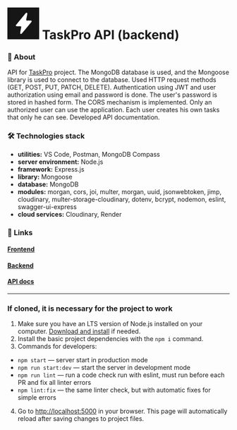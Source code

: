 # ![Image](./assets/images/image.png) TaskPro API (backend)


### 📝 About
API for [TaskPro](https://solusblade.github.io/ITD-node-front-project/welcome) project. The MongoDB database is used, and the Mongoose library is used to connect to the database. Used HTTP request methods (GET, POST, PUT, PATCH, DELETE). Authentication using JWT and user authorization using email and password is done. The user's password is stored in hashed form. The CORS mechanism is implemented. Only an authorized user can use the application. Each user creates his own tasks that only he can see. Developed API documentation.


### 🛠 Technologies stack
- **utilities:** VS Code, Postman, MongoDB Compass
- **server environment:** Node.js
- **framework:** Express.js
- **library:** Mongoose
- **database:** MongoDB
- **modules:** morgan, cors, joi, multer, morgan, uuid, jsonwebtoken, jimp, cloudinary, multer-storage-cloudinary, dotenv, bcrypt, nodemon, eslint, swagger-ui-express
- **cloud services:** Cloudinary, Render


### 🔗 Links
#### [Frontend](https://solusblade.github.io/ITD-node-front-project/welcome)
#### [Backend](https://taskpro-api.onrender.com/)
#### [API docs](https://taskpro-api.onrender.com/api-docs/)


---
### If cloned, it is necessary for the project to work
1. Make sure you have an LTS version of Node.js installed on your computer.
   [Download and install](https://nodejs.org/en/) if needed.
2. Install the basic project dependencies with the `npm i` command.
3. Commands for developers:

- `npm start` &mdash; server start in production mode
- `npm run start:dev` &mdash; start the server in development mode
- `npm run lint` &mdash; run a code check run with eslint, must run before each PR and fix all linter errors
- `npm lint:fix` &mdash; the same linter check, but with automatic fixes for simple errors
4. Go to [http://localhost:5000](http://localhost:5000) in your browser. This
   page will automatically reload after saving changes to project files.
